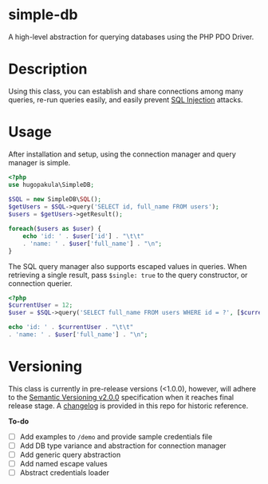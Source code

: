 simple-db
=========

A high-level abstraction for querying databases using the PHP PDO Driver.

Description
===========

Using this class, you can establish and share connections among many queries, re-run queries easily, and easily prevent [SQL Injection](https://en.wikipedia.org/wiki/SQL_injection) attacks.

Usage
=====

After installation and setup, using the connection manager and query manager is simple.

```php
<?php
use hugopakula\SimpleDB;
    
$SQL = new SimpleDB\SQL();
$getUsers = $SQL->query('SELECT id, full_name FROM users');
$users = $getUsers->getResult();

foreach($users as $user) {
    echo 'id: ' . $user['id'] . "\t\t"
    . 'name: ' . $user['full_name'] . "\n";
}
```

The SQL query manager also supports escaped values in queries. When retrieving a single result, pass `$single: true` to the query constructor, or connection querier.
```php
<?php
$currentUser = 12;
$user = $SQL->query('SELECT full_name FROM users WHERE id = ?', [$currentUser], true);

echo 'id: ' . $currentUser . "\t\t"
. 'name: ' . $user['full_name'] . "\n"; 
```

Versioning
==========

This class is currently in pre-release versions (<1.0.0), however, will adhere to the [Semantic Versioning v2.0.0](https://semver.org/spec/v2.0.0.html) specification when it reaches final release stage. A [changelog](CHANGELOG.md) is provided in this repo for historic reference.

**To-do**
- [ ] Add examples to `/demo` and provide sample credentials file
- [ ] Add DB type variance and abstraction for connection manager
- [ ] Add generic query abstraction
- [ ] Add named escape values
- [ ] Abstract credentials loader
